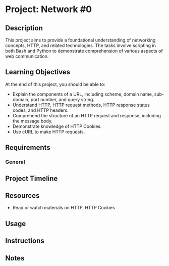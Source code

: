 # Project: Network #0

## Description

This project aims to provide a foundational understanding of networking concepts, HTTP, and related technologies. The tasks involve scripting in both Bash and Python to demonstrate comprehension of various aspects of web communication.

## Learning Objectives

At the end of this project, you should be able to:

- Explain the components of a URL, including scheme, domain name, sub-domain, port number, and query string.
- Understand HTTP, HTTP request methods, HTTP response status codes, and HTTP headers.
- Comprehend the structure of an HTTP request and response, including the message body.
- Demonstrate knowledge of HTTP Cookies.
- Use cURL to make HTTP requests.

## Requirements

### General


## Project Timeline


## Resources

- Read or watch materials on HTTP, HTTP Cookies

## Usage


## Instructions

## Notes

